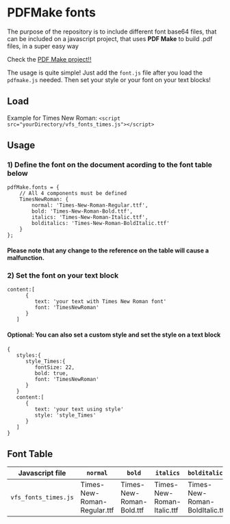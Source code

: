 # PDFMake fonts
The purpose of the repository is to include different font base64 files, that can be included on a javascript project, that uses **PDF Make** to build .pdf files, in a super easy way

Check the [PDF Make project!!](https://pdfmake.github.io/docs/)

The usage is quite simple!
Just add the `font.js` file after you load the `pdfmake.js` needed. Then set your style or your font on your text blocks!

## Load
Example for Times New Roman:
`<script src="yourDirectory/vfs_fonts_times.js"></script>`

## Usage
### 1) Define the font on the document acording to the **font table** below
```
pdfMake.fonts = {
    // All 4 components must be defined
    TimesNewRoman: {
        normal: 'Times-New-Roman-Regular.ttf',
        bold: 'Times-New-Roman-Bold.ttf',
        italics: 'Times-New-Roman-Italic.ttf',
        bolditalics: 'Times-New-Roman-BoldItalic.ttf'
    }
};
```
#### Please note that any change to the reference on the table will cause a malfunction.

### 2) Set the font on your text block
```
content:[  
      {  
         text: 'your text with Times New Roman font'
         font: 'TimesNewRoman'
      }
   ]
```
#### Optional: You can also set a custom style and set the style on a text block
```
{  
   styles:{  
      style_Times:{  
         fontSize: 22,
         bold: true,
         font: 'TimesNewRoman'
      }
   }
   content:[  
      {  
         text: 'your text using style'
         style: 'style_Times'
      }      
   ]
}
```

## Font Table
Javascript file | `normal` | `bold` | `italics` | `bolditalics`
--------------- | ------- | ---- | ------ | ----------
`vfs_fonts_times.js` | Times-New-Roman-Regular.ttf | Times-New-Roman-Bold.ttf | Times-New-Roman-Italic.ttf | Times-New-Roman-BoldItalic.ttf
